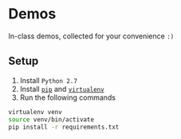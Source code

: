 # Demos

In-class demos, collected for your convenience `:)`

## Setup

1. Install `Python 2.7`
2. Install [`pip`](http://www.pythonforbeginners.com/basics/how-to-use-pip-and-pypi) and [`virtualenv`](https://virtualenv.pypa.io/en/stable/)
3. Run the following commands

```bash
virtualenv venv
source venv/bin/activate
pip install -r requirements.txt
```
